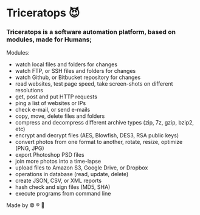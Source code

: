 
# Triceratops :smiling_imp:

### Triceratops is a software automation platform, based on modules, made for Humans;

Modules:

- watch local files and folders for changes
- watch FTP, or SSH files and folders for changes
- watch Github, or Bitbucket repository for changes
- read websites, test page speed, take screen-shots on different resolutions
- get, post and put HTTP requests
- ping a list of websites or IPs
- check e-mail, or send e-mails
- copy, move, delete files and folders
- compress and decompress different archive types (zip, 7z, gzip, bzip2, etc)
- encrypt and decrypt files (AES, Blowfish, DES3, RSA public keys)
- convert photos from one format to another, rotate, resize, optimize (PNG, JPG)
- export Photoshop PSD files
- join more photos into a time-lapse
- upload files to Amazon S3, Google Drive, or Dropbox
- operations in database (read, update, delete)
- create JSON, CSV, or XML reports
- hash check and sign files (MD5, SHA)
- execute programs from command line

Made by :copyright: :registered: :radio_button:

